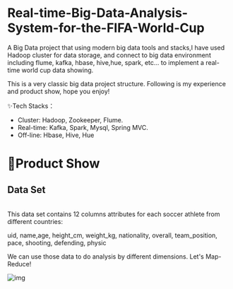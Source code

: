 # Real-time-Big-Data-Analysis-System-for-the-FIFA-World-Cup
A Big Data project that using modern big data tools and stacks,I have used Hadoop cluster for data storage, and connect to big data environment including flume, kafka, hbase, hive,hue, spark, etc... to implement a real-time world cup data showing.  
<p></p>
This is a very classic big data project structure. Following is my experience and product show, hope you enjoy!  
<p></p>

<p></p>

✨Tech Stacks：  
- Cluster: Hadoop, Zookeeper, Flume.
- Real-time: Kafka, Spark, Mysql, Spring MVC.
- Off-line: Hbase, Hive, Hue

<h1>🍻Product Show</h1>

**<h2>Data Set</h2>**  
This data set contains 12 columns attributes for each soccer athlete from different countries:  

uid, name,age, height_cm, weight_kg, nationality, overall, team_position, pace, shooting, defending, physic  

We can use those data to do analysis by different dimensions. Let's Map-Reduce! 

<img align="left" alt="img" src="https://github.com/XingyuHuang23/Real-time-Big-Data-Analysis-System-for-the-FIFA-World-Cup/blob/main/imgs/1.png" width="auto" height="auto"/>
